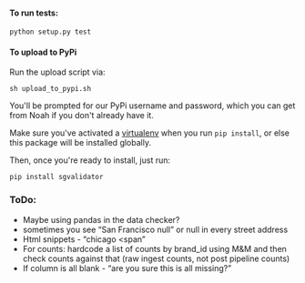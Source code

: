 #### To run tests:

`python setup.py test`

#### To upload to PyPi 

Run the upload script via:

`sh upload_to_pypi.sh`

You'll be prompted for our PyPi username and password, which you can get from Noah if you don't already have it. 

Make sure you've activated a [virtualenv](https://packaging.python.org/guides/installing-using-pip-and-virtual-environments/) when you run `pip install`, or else this package will be installed globally.

Then, once you're ready to install, just run:

`pip install sgvalidator` 

### ToDo:
* Maybe using pandas in the data checker?
* sometimes you see “San Francisco null” or null in every street address
* Html snippets - “chicago <span”
* For counts: hardcode a list of counts by brand_id using M&M and then check counts against that (raw ingest counts, not post pipeline counts)
* If column is all blank - “are you sure this is all missing?”
